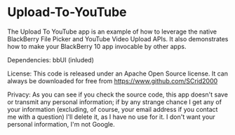 Upload-To-YouTube
====================

The Upload To YouTube app is an example of how to leverage the native BlackBerry File Picker and YouTube Video Upload APIs.
It also demonstrates how to make your BlackBerry 10 app invocable by other apps.

Dependencies:
bbUI (inluded)

License:
This code is released under an Apache Open Source license. It can always be downloaded for free from https://www.github.com/SCrid2000

Privacy:
As you can see if you check the source code, this app doesn't save or transmit any personal information; if by any strange chance I get any of your information (excluding, of course, your email address if you contact me with a question) I'll delete it, as I have no use for it. I don't want your personal information, I'm not Google.